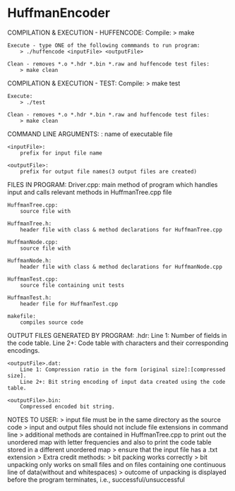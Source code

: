 # HuffmanEncoder


COMPILATION & EXECUTION - HUFFENCODE:
	Compile:
		> make
		
	Execute - type ONE of the following commmands to run program:
		> ./huffencode <inputFile> <outputFile>
	
	Clean - removes *.o *.hdr *.bin *.raw and huffencode test files:
		> make clean
	

	
COMPILATION & EXECUTION - TEST:
	Compile:
		> make test
		
	Execute:
		> ./test
		
	Clean - removes *.o *.hdr *.bin *.raw and huffencode test files:
		> make clean
	

	
COMMAND LINE ARGUMENTS:
	<huffencode>:
		name of executable file
	
	<inputFile>:
		prefix for input file name
			
	<outputFile>:
		prefix for output file names(3 output files are created)
		

		
FILES IN PROGRAM:
	Driver.cpp:
		main method of program which handles input and calls relevant methods in HuffmanTree.cpp file
	
	HuffmanTree.cpp:
		source file with
		
	HuffmanTree.h:
		header file with class & method declarations for HuffmanTree.cpp
		
	HuffmanNode.cpp:
		source file with
		
	HuffmanNode.h:
		header file with class & method declarations for HuffmanNode.cpp
		
	HuffmanTest.cpp:
		source file containing unit tests

	HuffmanTest.h:
		header file for HuffmanTest.cpp
	
	makefile:
		compiles source code



OUTPUT FILES GENERATED BY PROGRAM:
	<outputFile>.hdr:
		Line 1: Number of fields in the code table.
		Line 2+: Code table with characters and their corresponding encodings.
		
	<outputFile>.dat:
		Line 1: Compression ratio in the form [original size]:[compressed size].
		Line 2+: Bit string encoding of input data created using the code table.
		
	<outputFile>.bin:
		Compressed encoded bit string.
		

		
NOTES TO USER:
	> input file must be in the same directory as the source code
	> input and output files should not include file extensions in command line
	> additional methods are contained in HuffmanTree.cpp to print out the unordered map with letter frequencies and also to print the code table stored in a different unordered map
	> ensure that the input file has a .txt extension
	> Extra credit methods:
		> bit packing works correctly
		> bit unpacking only works on small files and on files containing one continuous line of data(without and whitespaces)
		> outcome of unpacking is displayed before the program terminates, i.e., successful/unsuccessful
